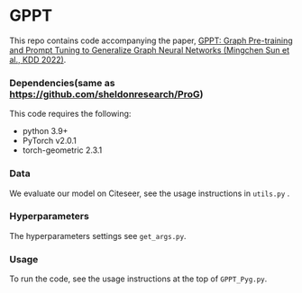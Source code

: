 # GPPT

This repo contains code accompanying the paper, 	[GPPT: Graph Pre-training and Prompt Tuning to Generalize Graph Neural Networks (Mingchen Sun et al., KDD 2022)](https://dl.acm.org/doi/abs/10.1145/3534678.3539249).

### Dependencies(same as https://github.com/sheldonresearch/ProG)
This code requires the following:
* python 3.9+
* PyTorch v2.0.1
* torch-geometric  2.3.1

### Data
We evaluate our model on Citeseer, see the usage instructions in `utils.py` .

### Hyperparameters
The hyperparameters settings see `get_args.py`.

### Usage
To run the code, see the usage instructions at the top of `GPPT_Pyg.py`.

